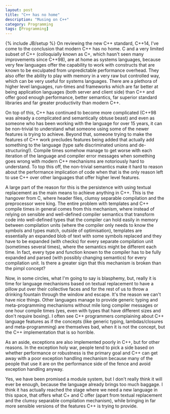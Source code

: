 ```yaml
---
layout: post
title: "C++ has no home"
description: "Musing on C++"
category: Programming
tags: [Programming]
---
```

{% include JB/setup %}
On reviewing the new C++ standard, C++14, I've come to the conclusion that modern C++ has no home. C and a very limited subset of C++ (colloquially known as C+, which hasn't seen many improvements since C++98), are at home as systems languages, because very few languages offer the capability to work with constructs that are known to be exculpated from unpredictable performance overhead. They also offer the ability to play with memory in a very raw but controlled way, which can be very useful for systems languages. There are a plethora of higher level languages, run-times and frameworks which are far better at being application languages (both server and client side) than C++ and offer good enough performance, better semantics, far superior standard libraries and far greater productivity than modern C++. 

On top of this, C++ has continued to become more complicated (C++98 was already a complicated and semantically obtuse beast) and even as someone who has been working with the language for over 15 years, it can be non-trivial to understand what someone using some of the newer features is trying to achieve. Beyond that, someone trying to make the features of C++ work precludes features being added that actually add something to the language (type safe discriminated unions and de-structuring!). Compile times somehow manage to get worse with each iteration of the language and compiler error messages when something goes wrong with modern C++ mechanisms are notoriously hard to understand. To top this off, the non-trivial semantics make it hard to reason about the performance implication of code when that is the only reason left to use C++ over other languages that offer higher level features. 

A large part of the reason for this is the persistence with using textual replacement as the main means to achieve anything in C++. This is the hangover from C, where header files, clumsy separable compilation and the preprocessor were king. The entire problem with templates and C++ compile times in general comes from this mechanism, where instead of relying on sensible and well-defined compiler semantics that transform code into well-defined types that the compiler can hold easily in memory between compilation units (where the compiler only needs to know the symbols and types match, outside of optimisation), templates are essentially an expanded blob of text with some symbols replaced and they have to be expanded (with checks) for every separate compilation unit (sometimes several times), where the semantics might be different each time. In fact, every type and function known to the compiler has to be fully expanded and parsed (with possibly changing semantics) for every compilation unit. Is there a greater sign that this mechanism is broken than the pimpl concept?

Now, in some circles, what I'm going to say is blasphemy, but, really it is time for language mechanisms based on textual replacement to have a pillow put over their collective faces and for the rest of us to throw a drinking fountain through the window and escape. It's the reason we can't have nice things. Other languages manage to provide generic typing and meta-programming mechanisms without mile long compiler messages or one hour compile times (yes, even with types that have different sizes and don't require boxing). I often see C++ programmers complaining about C++ language features as if the concepts (like generic typing, lambdas/closures and meta-programming) are themselves bad, when it is not the concept, but the C++ implementation that is so horrible. 

As an aside, exceptions are also implemented poorly in C++, but for other reasons. In the exception holy war, people tend to pick a side based on whether performance or robustness is the primary goal and C++ can get away with a poor exception handling mechanism because many of the people that use it are on the performance side of the fence and avoid exception handling anyway.

Yes, we have been promised a module system, but I don't really think it will ever be enough, because the language already brings too much baggage. I think it has actually reached the stage where we need a new language in this space, that offers what C+ and C offer (apart from textual replacement and the clumsy separable compilation mechanism), while bringing in far more sensible versions of the features C++ is trying to provide.

